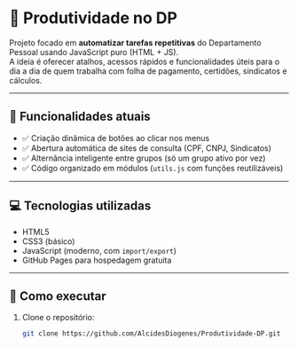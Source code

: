# 🧠 Produtividade no DP

Projeto focado em **automatizar tarefas repetitivas** do Departamento Pessoal usando JavaScript puro (HTML + JS).  
A ideia é oferecer atalhos, acessos rápidos e funcionalidades úteis para o dia a dia de quem trabalha com folha de pagamento, certidões, sindicatos e cálculos.

---

## 📌 Funcionalidades atuais

- ✅ Criação dinâmica de botões ao clicar nos menus
- ✅ Abertura automática de sites de consulta (CPF, CNPJ, Sindicatos)
- ✅ Alternância inteligente entre grupos (só um grupo ativo por vez)
- ✅ Código organizado em módulos (`utils.js` com funções reutilizáveis)

---

## 💻 Tecnologias utilizadas

- HTML5
- CSS3 (básico)
- JavaScript (moderno, com `import/export`)
- GitHub Pages para hospedagem gratuita

---

## 🚀 Como executar

1. Clone o repositório:
   ```bash
   git clone https://github.com/AlcidesDiogenes/Produtividade-DP.git
